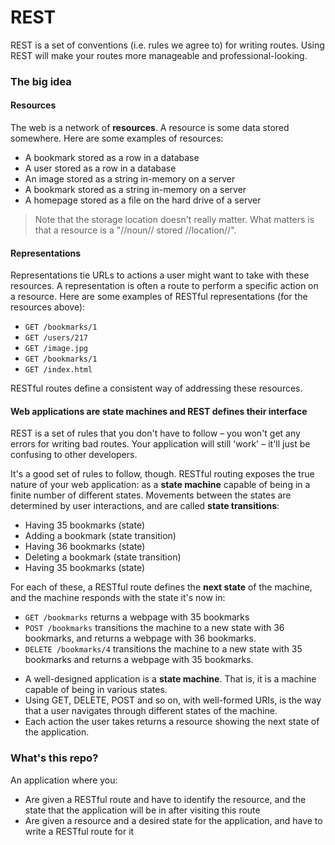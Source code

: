 # REST

REST is a set of conventions (i.e. rules we agree to) for writing routes. Using REST will make your routes more manageable and professional-looking.

### The big idea

#### Resources

The web is a network of **resources**. A resource is some data stored somewhere. Here are some examples of resources:

- A bookmark stored as a row in a database
- A user stored as a row in a database
- An image stored as a string in-memory on a server
- A bookmark stored as a string in-memory on a server
- A homepage stored as a file on the hard drive of a server

> Note that the storage location doesn't really matter. What matters is that a resource is a "//noun// stored //location//".

#### Representations

Representations tie URLs to actions a user might want to take with these resources. A representation is often a route to perform a specific action on a resource. Here are some examples of RESTful representations (for the resources above):

- `GET /bookmarks/1`
- `GET /users/217`
- `GET /image.jpg`
- `GET /bookmarks/1`
- `GET /index.html`

RESTful routes define a consistent way of addressing these resources.

#### Web applications are state machines and REST defines their interface

REST is a set of rules that you don't have to follow – you won't get any errors for writing bad routes. Your application will still 'work' – it'll just be confusing to other developers.

It's a good set of rules to follow, though. RESTful routing exposes the true nature of your web application: as a **state machine** capable of being in a finite number of different states. Movements between the states are determined by user interactions, and are called **state transitions**:

- Having 35 bookmarks (state)
- Adding a bookmark (state transition)
- Having 36 bookmarks (state)
- Deleting a bookmark (state transition)
- Having 35 bookmarks (state)

For each of these, a RESTful route defines the **next state** of the machine, and the machine responds with the state it's now in:

- `GET /bookmarks` returns a webpage with 35 bookmarks
- `POST /bookmarks` transitions the machine to a new state with 36 bookmarks, and returns a webpage with 36 bookmarks.
- `DELETE /bookmarks/4` transitions the machine to a new state with 35 bookmarks and returns a webpage with 35 bookmarks.

* A well-designed application is a **state machine**. That is, it is a machine capable of being in various states.
* Using GET, DELETE, POST and so on, with well-formed URIs, is the way that a user navigates through different states of the machine.
* Each action the user takes returns a resource showing the next state of the application.

### What's this repo?

An application where you:

- Are given a RESTful route and have to identify the resource, and the state that the application will be in after visiting this route
- Are given a resource and a desired state for the application, and have to write a RESTful route for it
